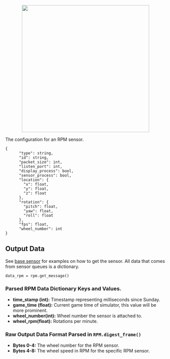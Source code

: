 <p align="center">
<img src="https://github.com/monoDriveIO/Client/raw/master/WikiPhotos/rpmsensor.png" width="400" height="400" />
</p>

The configuration for an RPM sensor.

```
{
      "type": string,
      "id": string,
      "packet_size": int,
      "listen_port": int,
      "display_process": bool,
      "sensor_process": bool,
      "location": {
        "x": float,
        "y": float,
        "z": float
      },
      "rotation": {
        "pitch": float,
        "yaw": float,
        "roll": float
      },
      "fps": float,
      "wheel_number": int
}
```

## Output Data
See [base sensor](Base-Sensor.md) for examples on how to get the sensor. All data that comes from sensor queues is a dictionary.

`data_rpm = rpm.get_message()`

### Parsed RPM Data Dictionary Keys and Values.

- **time_stamp (int):** Timestamp representing milliseconds since Sunday.
- **game_time (float):** Current game time of simulator, this value will be more prominent.
- **wheel_number(int):** Wheel number the sensor is attached to.
- **wheel_rpm(float):** Rotations per minute.


### Raw Output Data Format Parsed in `RPM.digest_frame()`

- **Bytes 0-4:** The wheel number for the RPM sensor.
- **Bytes 4-8:** The wheel speed in RPM for the specific RPM sensor.